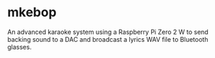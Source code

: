 # mkebop
An advanced karaoke system using a Raspberry Pi Zero 2 W to send backing sound to a DAC and broadcast a lyrics WAV file to Bluetooth glasses.
